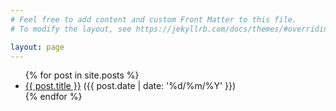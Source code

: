 ```yaml
---
# Feel free to add content and custom Front Matter to this file.
# To modify the layout, see https://jekyllrb.com/docs/themes/#overriding-theme-defaults

layout: page
---
```


<ul>
  {% for post in site.posts %}
    <li>
      <a href="{{ site.url }}{{ site.baseurl }}{{ post.url }}">{{ post.title }}</a> ({{ post.date | date: '%d/%m/%Y' }})
    </li>
  {% endfor %}
</ul>

